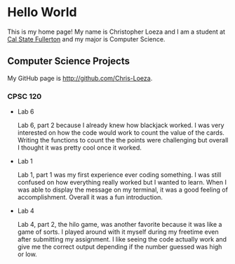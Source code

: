  # Hello World

This is my home page! My name is Christopher Loeza and I am a student at [Cal State Fullerton](http://www.fullerton.edu/) and my major is Computer Science.

## Computer Science Projects

My GitHub page is http://github.com/Chris-Loeza.

### CPSC 120

* Lab 6

    Lab 6, part 2 because I already knew how blackjack worked. I was very interested on how
    the code would work to count the value of the cards. Writing the functions to count the
    the points were challenging but overall I thought it was pretty cool once it worked.

* Lab 1
       
    Lab 1, part 1 was my first experience ever coding something. I was still confused on how
    everything really worked but I wanted to learn. When I was able to display the message
    on my terminal, it was a good feeling of accomplishment. Overall it was a fun introduction.

* Lab 4
       
    Lab 4, part 2, the hilo game, was another favorite because it was like a game of sorts. 
    I played around with it myself during my freetime even after submitting my assignment.
    I like seeing the code actually work and give me the correct output depending if the number
    guessed was high or low.
